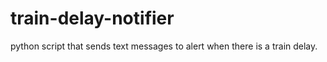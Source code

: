 # train-delay-notifier
python script that sends text messages to alert when there is a train delay. 
